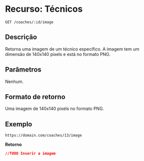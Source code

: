 
# Recurso: Técnicos

    GET /coaches/:id/image

## Descrição
Retorna uma imagem de um técnico específico. A imagem tem um dimensão de 140x140 pixels e está no formato PNG.

## Parâmetros
Nenhum.

## Formato de retorno
Uma imagem de 140x140 pixels no formato PNG.

## Exemplo

    https://domain.com/coaches/13/image

**Retorno**
``` json
//TODO Inserir a imagem
```
